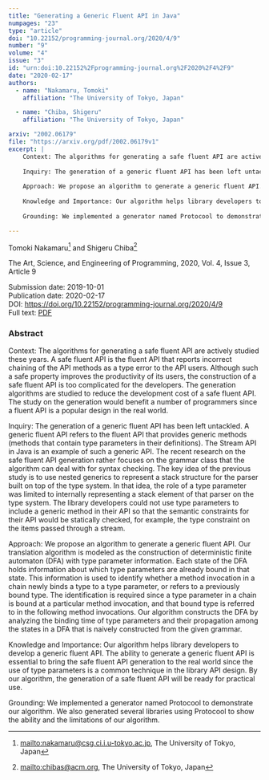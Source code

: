 ```yaml
---
title: "Generating a Generic Fluent API in Java"
numpages: "23"
type: "article"
doi: "10.22152/programming-journal.org/2020/4/9"
number: "9"
volume: "4"
issue: "3"
id: "urn:doi:10.22152%2Fprogramming-journal.org%2F2020%2F4%2F9"
date: "2020-02-17"
authors: 
  - name: "Nakamaru, Tomoki"
    affiliation: "The University of Tokyo, Japan"

  - name: "Chiba, Shigeru"
    affiliation: "The University of Tokyo, Japan"

arxiv: "2002.06179"
file: "https://arxiv.org/pdf/2002.06179v1"
excerpt: |
    Context: The algorithms for generating a safe fluent API are actively studied these years. A safe fluent API is the fluent API that reports incorrect chaining of the API methods as a type error to the API users. Although such a safe property improves the productivity of its users, the construction of a safe fluent API is too complicated for the developers. The generation algorithms are studied to reduce the development cost of a safe fluent API. The study on the generation would benefit a number of programmers since a fluent API is a popular design in the real world.
    
    Inquiry: The generation of a generic fluent API has been left untackled. A generic fluent API refers to the fluent API that provides generic methods (methods that contain type parameters in their definitions). The Stream API in Java is an example of such a generic API. The recent research on the safe fluent API generation rather focuses on the grammar class that the algorithm can deal with for syntax checking. The key idea of the previous study is to use nested generics to represent a stack structure for the parser built on top of the type system. In that idea, the role of a type parameter was limited to internally representing a stack element of that parser on the type system. The library developers could not use type parameters to include a generic method in their API so that the semantic constraints for their API would be statically checked, for example, the type constraint on the items passed through a stream.
    
    Approach: We propose an algorithm to generate a generic fluent API. Our translation algorithm is modeled as the construction of deterministic finite automaton (DFA) with type parameter information. Each state of the DFA holds information about which type parameters are already bound in that state. This information is used to identify whether a method invocation in a chain newly binds a type to a type parameter, or refers to a previously bound type. The identification is required since a type parameter in a chain is bound at a particular method invocation, and that bound type is referred to in the following method invocations. Our algorithm constructs the DFA by analyzing the binding time of type parameters and their propagation among the states in a DFA that is naively constructed from the given grammar.
    
    Knowledge and Importance: Our algorithm helps library developers to develop a generic fluent API. The ability to generate a generic fluent API is essential to bring the safe fluent API generation to the real world since the use of type parameters is a common technique in the library API design. By our algorithm, the generation of a safe fluent API will be ready for practical use.
    
    Grounding: We implemented a generator named Protocool to demonstrate our algorithm. We also generated several libraries using Protocool to show the ability and the limitations of our algorithm.

---
```

Tomoki Nakamaru[^1] and Shigeru Chiba[^2]

The Art, Science, and Engineering of Programming, 2020, Vol. 4, Issue 3, Article 9

Submission date: 2019-10-01  
Publication date: 2020-02-17  
DOI: <https://doi.org/10.22152/programming-journal.org/2020/4/9>  
Full text: [PDF](https://arxiv.org/pdf/2002.06179v1)  


### Abstract
Context: The algorithms for generating a safe fluent API are actively studied these years. A safe fluent API is the fluent API that reports incorrect chaining of the API methods as a type error to the API users. Although such a safe property improves the productivity of its users, the construction of a safe fluent API is too complicated for the developers. The generation algorithms are studied to reduce the development cost of a safe fluent API. The study on the generation would benefit a number of programmers since a fluent API is a popular design in the real world.

Inquiry: The generation of a generic fluent API has been left untackled. A generic fluent API refers to the fluent API that provides generic methods (methods that contain type parameters in their definitions). The Stream API in Java is an example of such a generic API. The recent research on the safe fluent API generation rather focuses on the grammar class that the algorithm can deal with for syntax checking. The key idea of the previous study is to use nested generics to represent a stack structure for the parser built on top of the type system. In that idea, the role of a type parameter was limited to internally representing a stack element of that parser on the type system. The library developers could not use type parameters to include a generic method in their API so that the semantic constraints for their API would be statically checked, for example, the type constraint on the items passed through a stream.

Approach: We propose an algorithm to generate a generic fluent API. Our translation algorithm is modeled as the construction of deterministic finite automaton (DFA) with type parameter information. Each state of the DFA holds information about which type parameters are already bound in that state. This information is used to identify whether a method invocation in a chain newly binds a type to a type parameter, or refers to a previously bound type. The identification is required since a type parameter in a chain is bound at a particular method invocation, and that bound type is referred to in the following method invocations. Our algorithm constructs the DFA by analyzing the binding time of type parameters and their propagation among the states in a DFA that is naively constructed from the given grammar.

Knowledge and Importance: Our algorithm helps library developers to develop a generic fluent API. The ability to generate a generic fluent API is essential to bring the safe fluent API generation to the real world since the use of type parameters is a common technique in the library API design. By our algorithm, the generation of a safe fluent API will be ready for practical use.

Grounding: We implemented a generator named Protocool to demonstrate our algorithm. We also generated several libraries using Protocool to show the ability and the limitations of our algorithm.


[^1]: <mailto:nakamaru@csg.ci.i.u-tokyo.ac.jp>, The University of Tokyo, Japan
[^2]: <mailto:chibas@acm.org>, The University of Tokyo, Japan

